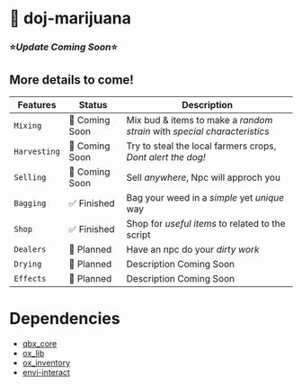 # 🌱 doj-marijuana 

### ⭐*Update Coming Soon*⭐
## More details to come!


| Features     		| Status                              	| Description
| --------------------- | ------------------------------------- |------------------------------------- |
| `Mixing`   		| 🔄 Coming Soon  			| Mix bud & items to make a *random strain* with *special characteristics* |
| `Harvesting`        	| 🔄 Coming Soon  				| Try to steal the local farmers crops, *Dont alert the dog!*|
| `Selling`   		| 🔄 Coming Soon  			| Sell *anywhere*, Npc will approch you |
| `Bagging` 		| ✅ Finished 				| Bag your weed in a *simple* yet *unique* way  |
| `Shop`   		| ✅ Finished 				| Shop for *useful items* to related to the script |
| `Dealers`   		| 📅 Planned 				| Have an npc do your *dirty work* |
| `Drying` 		| 📅 Planned 				| Description Coming Soon |
| `Effects` 		| 📅 Planned 				| Description Coming Soon |




# Dependencies
- [qbx_core](https://github.com/Qbox-project/qbx_core) 
- [ox_lib](https://github.com/overextended/ox_lib)
- [ox_inventory](https://github.com/overextended/ox_inventory)
- [envi-interact](https://github.com/Envi-Scripts/envi-interact) 



